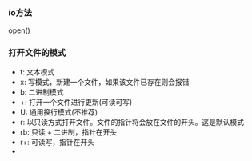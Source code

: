 ### io方法
open()
### 打开文件的模式
- t: 文本模式
- x: 写模式，新建一个文件，如果该文件已存在则会报错
- b: 二进制模式
- +: 打开一个文件进行更新(可读可写)
- U: 通用换行模式(不推荐)
- r: 以只读方式打开文件。文件的指针将会放在文件的开头。这是默认模式
- rb: 只读 + 二进制，指针在开头
- r+: 可读写，指针在开头
- 

